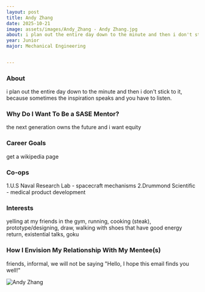```yaml
---
layout: post
title: Andy Zhang
date: 2025-10-21
image: assets/images/Andy_Zhang - Andy Zhang.jpg
about: i plan out the entire day down to the minute and then i don't stick to it, because sometimes the inspiration speaks and you have to listen.
year: Junior
major: Mechanical Engineering


---
```


### About

i plan out the entire day down to the minute and then i don't stick to it, because sometimes the inspiration speaks and you have to listen.


### Why Do I Want To Be a SASE Mentor?

the next generation owns the future and i want equity


### Career Goals

get a wikipedia page

### Co-ops

1.U.S Naval Research Lab - spacecraft mechanisms 2.Drummond Scientific - medical product development


### Interests

yelling at my friends in the gym, running, cooking (steak), prototype/designing, draw, walking with shoes that have good energy return, existential talks, goku



### How I Envision My Relationship With My Mentee(s) 

friends, informal, we will not be saying "Hello, I hope this email finds you well!"


<div class="text-center my-5">
    <img src="https://sase-drexel.github.io/mentorship-2024/assets/images/Andy_Zhang - Andy Zhang.jpg" alt="Andy Zhang" class="rounded post-img" />
</div>

